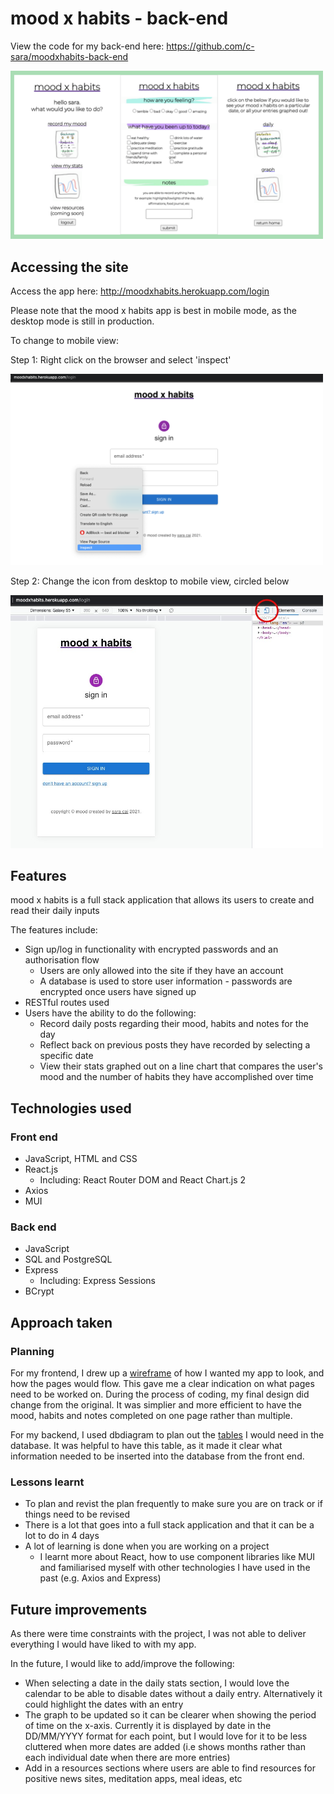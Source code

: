 # mood x habits - back-end
View the code for my back-end here: https://github.com/c-sara/moodxhabits-back-end

<img src="images/moodxhabits.png"
     alt="inspect"
     style="width: 500px" />

## Accessing the site
Access the app here: http://moodxhabits.herokuapp.com/login

Please note that the mood x habits app is best in mobile mode, as the desktop mode is still in production.

To change to mobile view:

Step 1: Right click on the browser and select 'inspect'

<img src="images/inspect.png"
     alt="inspect"
     style="width: 500px" />

Step 2: Change the icon from desktop to mobile view, circled below

<img src="images/mobile-view.png"
     alt="mobile-view"
     style="width: 500px" />

## Features
mood x habits is a full stack application that allows its users to create and read their daily inputs

The features include:
* Sign up/log in functionality with encrypted passwords and an authorisation flow
    * Users are only allowed into the site if they have an account
    * A database is used to store user information - passwords are encrypted once users have signed up
* RESTful routes used
* Users have the ability to do the following:
    * Record daily posts regarding their mood, habits and notes for the day
    * Reflect back on previous posts they have recorded by selecting a specific date
    * View their stats graphed out on a line chart that compares the user's mood and the number of habits they have accomplished over time


## Technologies used
### Front end
* JavaScript, HTML and CSS
* React.js
  * Including: React Router DOM and React Chart.js 2
* Axios
* MUI

### Back end
* JavaScript
* SQL and PostgreSQL
* Express
  * Including: Express Sessions
* BCrypt

## Approach taken
### Planning
For my frontend, I drew up a [wireframe](https://lucid.app/lucidspark/9149a810-a7e5-4582-bd92-37838bd80002/edit?viewport_loc=-3168%2C-1924%2C8160%2C5052%2C0_0&invitationId=inv_3f61ea76-2e0d-4bd0-9758-25c32120794c) of how I wanted my app to look, and how the pages would flow. This gave me a clear indication on what pages need to be worked on. During the process of coding, my final design did change from the original. It was simplier and more efficient to have the mood, habits and notes completed on one page rather than multiple.

For my backend, I used dbdiagram to plan out the [tables](https://dbdiagram.io/d/617633496239e14647807484) I would need in the database. It was helpful to have this table, as it made it clear what information needed to be inserted into the database from the front end.

### Lessons learnt
* To plan and revist the plan frequently to make sure you are on track or if things need to be revised
* There is a lot that goes into a full stack application and that it can be a lot to do in 4 days
* A lot of learning is done when you are working on a project
  * I learnt more about React, how to use component libraries like MUI and familiarised myself with other technologies I have used in the past (e.g. Axios and Express)

## Future improvements
As there were time constraints with the project, I was not able to deliver everything I would have liked to with my app.

In the future, I would like to add/improve the following:
* When selecting a date in the daily stats section, I would love the calendar to be able to disable dates without a daily entry. Alternatively it could highlight the dates with an entry
* The graph to be updated so it can be clearer when showing the period of time on the x-axis. Currently it is displayed by date in the DD/MM/YYYY format for each point, but I would love for it to be less cluttered when more dates are added (i.e shows months rather than each individual date when there are more entries)
* Add in a resources sections where users are able to find resources for positive news sites, meditation apps, meal ideas, etc